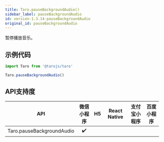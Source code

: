 ```yaml
---
title: Taro.pauseBackgroundAudio()
sidebar_label: pauseBackgroundAudio
id: version-1.3.14-pauseBackgroundAudio
original_id: pauseBackgroundAudio
---
```



暂停播放音乐。

## 示例代码

```jsx
import Taro from '@tarojs/taro'

Taro.pauseBackgroundAudio()
```



## API支持度


| API | 微信小程序 | H5 | React Native | 支付宝小程序 | 百度小程序 |
| :-: | :-: | :-: | :-: | :-: | :-: |
| Taro.pauseBackgroundAudio | ✔️ |  |  |

